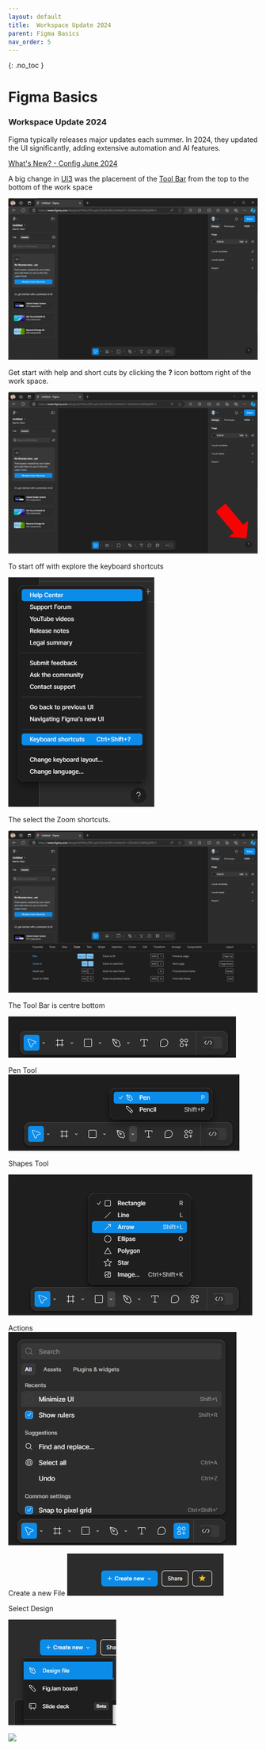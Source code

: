 ```yaml
---
layout: default
title:  Workspace Update 2024
parent: Figma Basics
nav_order: 5
---
```


{: .no_toc }

# Figma Basics

### Workspace Update 2024

Figma typically releases major updates each summer. In 2024, they updated the UI significantly, adding extensive automation and AI features.

[What's New? - Config June 2024](https://www.figma.com/whats-new/)

A big change in [UI3](https://help.figma.com/hc/en-us/articles/23954856027159-Navigating-UI3-Figma-s-new-UI) was the placement of the [Tool Bar](https://help.figma.com/hc/en-us/articles/360041064174-Access-design-tools-from-the-toolbar) from the top to the bottom of the work space

![](../images/NEW_FIGMA_2024/Workspace_1.png)

Get start with help and short cuts by clicking the **?** icon bottom right of the work space.

![](../images/NEW_FIGMA_2024/kwt_short.png)

To start off with explore the keyboard shortcuts

![](../images/NEW_FIGMA_2024/KS_Menu.png)

The select the Zoom shortcuts.

![](../images/NEW_FIGMA_2024/zoom_short.png)

The Tool Bar is centre bottom

![](../images/NEW_FIGMA_2024/new_fig_tools_bar_2024.png)

Pen Tool
![](../images/NEW_FIGMA_2024/pen-pencil.png)

Shapes Tool

![](../images/NEW_FIGMA_2024/shape.png)

Actions
![](../images/NEW_FIGMA_2024/actions.png)

Create a new File
![](../images/NEW_FIGMA_2024/create_new_button.png)

Select Design

![](../images/NEW_FIGMA_2024/New_design_doc.png)

![](../images/NEW_FIGMA_2024/??.png)